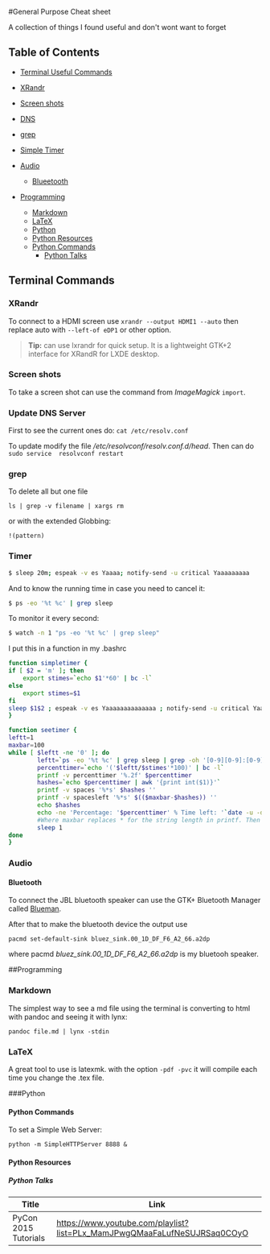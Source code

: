 #General Purpose Cheat sheet 

A collection of things I found useful and don't wont want to forget

## Table of Contents
 - [Terminal Useful Commands](#terminal-commands)
  - [XRandr](#xrandr)
  - [Screen shots](#screen-shots)
  - [DNS](#update-dns-server)
  - [grep](#grep)
  - [Simple Timer](#timer)
  - [Audio](#audio)
     - [Blueetooth](#bluetooth)

 - [Programming](#programming)
    - [Markdown](#markdown)
    - [LaTeX](#latex)
    - [Python](#python)
     - [Python Resources](#python-resources)
     - [Python Commands](#python-commands)
          - [Python Talks](#python-talks)
       

## Terminal Commands
### XRandr

To connect to a HDMI screen use `xrandr --output HDMI1 --auto` then replace auto with `--left-of eDP1` or other option.

> **Tip:** can use lxrandr for quick setup. It is a lightweight GTK+2 interface for XRandR for LXDE desktop.


### Screen shots

To take a screen shot can use the command from *ImageMagick* `import`. 

### Update DNS Server

First to see the current ones do:
`cat /etc/resolv.conf`

To update modify the file */etc/resolvconf/resolv.conf.d/head*. Then can do 
`sudo service  resolvconf restart`


### grep

To delete all but one file

`ls | grep -v filename | xargs rm`

or with the extended Globbing:

`!(pattern)`

### Timer

```bash
$ sleep 20m; espeak -v es Yaaaa; notify-send -u critical Yaaaaaaaaa
```
And to know the running time in case you need to cancel it:

```bash
$ ps -eo '%t %c' | grep sleep
```
To monitor it every second:

```bash
$ watch -n 1 "ps -eo '%t %c' | grep sleep"
```
I put this in a function in my .bashrc

```bash
function simpletimer {
if [ $2 = 'm' ]; then 
	export stimes=`echo $1'*60' | bc -l`
else 
	export stimes=$1
fi
sleep $1$2 ; espeak -v es Yaaaaaaaaaaaaaa ; notify-send -u critical Yaaaaaaaaaaaaaaaaaaaaa
}

function seetimer {
leftt=1
maxbar=100
while [ $leftt -ne '0' ]; do
		leftt=`ps -eo '%t %c' | grep sleep | grep -oh '[0-9][0-9]:[0-9][0-9]' | awk -F: '{print $1*60+$2}'`
		percenttimer=`echo '('$leftt/$stimes'*100)' | bc -l`
		printf -v percenttimer '%.2f' $percenttimer
		hashes=`echo $percenttimer | awk '{print int($1)}'`
		printf -v spaces '%*s' $hashes ''
		printf -v spacesleft '%*s' $(($maxbar-$hashes)) ''
		echo $hashes
		echo -ne 'Percentage: '$percenttimer' % Time left: '`date -u -d @$leftt +%T`' ['`printf '%s' ${spaces// /#}``printf '%s' ${spacesleft// /-}`']\r'
		#Where maxbar replaces * for the string length in printf. Then substitute the '' for # or -.
		sleep 1
done
}
```


### Audio

#### Bluetooth

To connect the JBL bluetooth speaker can use the  GTK+ Bluetooth Manager called [Blueman](https://github.com/blueman-project/blueman). 

After that to make the bluetooth device the output use 

`pacmd set-default-sink bluez_sink.00_1D_DF_F6_A2_66.a2dp` 

where pacmd *bluez_sink.00_1D_DF_F6_A2_66.a2dp* is my bluetooh speaker.


##Programming

### Markdown 

The simplest way to see a md file using the terminal is converting to html with pandoc and seeing it with lynx:

`pandoc file.md | lynx -stdin`



### LaTeX

A great tool to use is latexmk. with the option `-pdf -pvc` it will compile each time you change the .tex file.


###Python

#### Python Commands

To set a Simple Web Server:

`python -m SimpleHTTPServer 8888 &`


#### Python Resources

##### Python Talks
| Title | Link |
| ----- | ---- |
| PyCon 2015 Tutorials | https://www.youtube.com/playlist?list=PLx_MamJPwgQMaaFaLufNeSUJRSaq0COyO |
